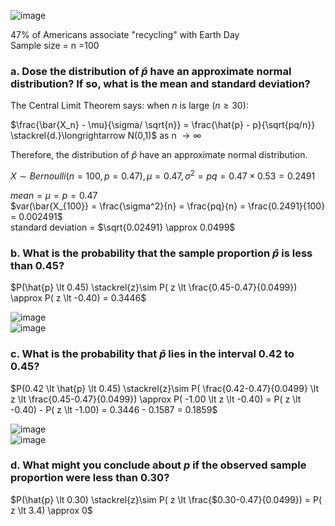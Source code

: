
![image](https://github.com/user-attachments/assets/f8900f09-5a52-4a70-ae3a-1cb8b2128f4b)

47% of Americans associate "recycling" with Earth Day  
Sample size = n =100  

### a. Dose the distribution of $\hat{p}$ have an approximate normal distribution? If so, what is the mean and standard deviation? 

The Central Limit Theorem says: when $n$ is large $( n \geq 30)$:

$\frac{\bar{X_n} - \mu}{\sigma/ \sqrt{n}} = \frac{\hat{p} - p}{\sqrt{pq/n}} \stackrel{d.}\longrightarrow N(0,1)$ as n $\longrightarrow \infty$ 

Therefore, the distribution of $\hat{p}$ have an approximate normal distribution.  

$X \sim Bernoulli(n=100, p=0.47), \mu = 0.47, \sigma^2 = pq = 0.47 \times 0.53 = 0.2491$

$mean =\mu = p = 0.47$  
$var(\bar{X_{100}} = \frac{\sigma^2}{n} = \frac{pq}{n} = \frac{0.2491}{100} = 0.002491$  
standard deviation = $\sqrt{0.02491} \approx 0.0499$


### b. What is the probability that the sample proportion $\hat{p}$ is less than 0.45?

$P(\hat{p} \lt 0.45) \stackrel{z}\sim P( z \lt \frac{0.45-0.47}{0.0499}) \approx P( z \lt -0.40) = 0.3446$

![image](https://github.com/user-attachments/assets/18b01209-727a-4191-b793-3da363f81235)  
![image](https://github.com/user-attachments/assets/3a53760e-b19f-46b1-b41a-4c5d4f4e448e)


### c. What is the probability that $\hat{p}$ lies in the interval 0.42 to 0.45?

$P(0.42 \lt \hat{p} \lt 0.45) \stackrel{z}\sim  P( \frac{0.42-0.47}{0.0499} \lt z \lt \frac{0.45-0.47}{0.0499}) \approx P( -1.00 \lt z \lt -0.40) = P( z \lt -0.40) - P( z \lt -1.00) = 0.3446 - 0.1587 = 0.1859$

![image](https://github.com/user-attachments/assets/ee473017-fb63-4dd0-baf3-f41c88e4367c)  
![image](https://github.com/user-attachments/assets/56563074-cac9-4a0f-a510-ece064f5c363)


### d. What might you conclude about $p$ if the observed sample proportion were less than 0.30?

$P(\hat{p} \lt 0.30) \stackrel{z}\sim P( z \lt \frac{$0.30-0.47}{0.0499}) = P( z \lt 3.4) \approx 0$




